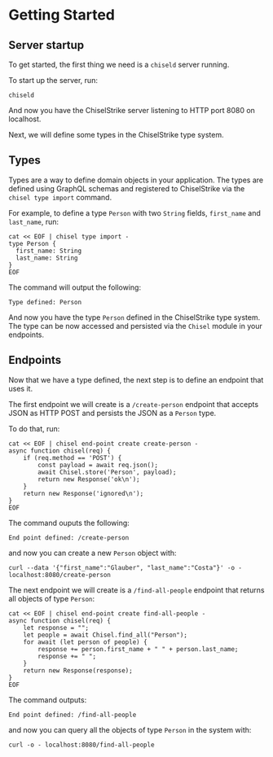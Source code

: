 # Getting Started

## Server startup

To get started, the first thing we need is a `chiseld` server running.

To start up the server, run:

```
chiseld
```

And now you have the ChiselStrike server listening to HTTP port 8080 on localhost.

Next, we will define some types in the ChiselStrike type system.

## Types 

Types are a way to define domain objects in your application.
The types are defined using GraphQL schemas and registered to ChiselStrike via the `chisel type import` command.

For example, to define a type `Person` with two `String` fields, `first_name` and `last_name`, run:

```
cat << EOF | chisel type import -
type Person {
  first_name: String
  last_name: String
}
EOF
```

The command will output the following:

```
Type defined: Person
```

And now you have the type `Person` defined in the ChiselStrike type system.
The type can be now accessed and persisted via the `Chisel` module in your endpoints.

## Endpoints

Now that we have a type defined, the next step is to define an endpoint that uses it.

The first endpoint we will create is a `/create-person` endpoint that accepts JSON as HTTP POST and persists the JSON as a `Person` type.

To do that, run:

```
cat << EOF | chisel end-point create create-person -
async function chisel(req) {
    if (req.method == 'POST') {
        const payload = await req.json();
        await Chisel.store('Person', payload);
        return new Response('ok\n');
    }
    return new Response('ignored\n');
}
EOF
```

The command ouputs the following:

```
End point defined: /create-person
```

and now you can create a new `Person` object with:

```
curl --data '{"first_name":"Glauber", "last_name":"Costa"}' -o - localhost:8080/create-person
```

The next endpoint we will create is a `/find-all-people` endpoint that returns all objects of type `Person`:

```
cat << EOF | chisel end-point create find-all-people -
async function chisel(req) {
    let response = "";
    let people = await Chisel.find_all("Person");
    for await (let person of people) {
        response += person.first_name + " " + person.last_name;
        response += " ";
    }
    return new Response(response);
}
EOF
```

The command outputs:

```
End point defined: /find-all-people
```

and now you can query all the objects of type `Person` in the system with:

```
curl -o - localhost:8080/find-all-people
```
